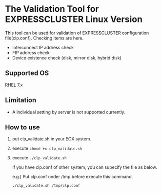 # The Validation Tool for EXPRESSCLUSTER Linux Version

This tool can be used for validation of EXPRESSCLUSTER configuration file(clp.conf).
Checking items are here.
* Interconnect IP address check
* FIP address check
* Device existence check (disk, mirror disk, hybrid disk)

## Supported OS 
RHEL 7.x

## Limitation
* A individual setting by server is not supported currently.

## How to use
1. put clp_validate.sh in your ECX system.
2. execute `chmod +x clp_validate.sh`
3. execute `./clp_validate.sh`

    If you have clp.conf of other system, you can supecify the file as below.
    
    e.g.) Put clp.conf under /tmp before execute this command.
    
    `./clp_validate.sh /tmp/clp.conf` 
